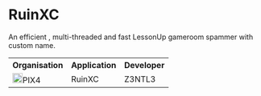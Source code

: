# RuinXC
An efficient , multi-threaded and fast LessonUp gameroom spammer with custom name.

<table><tr><th>Organisation</th><th>Application</th><th>Developer</th></tr><tr><td><img src="https://media.discordapp.net/attachments/956310840464773200/968964843333877830/logopix4.png" width="20">PIX4</td><td>RuinXC</td><td>Z3NTL3</td></tr></table>
